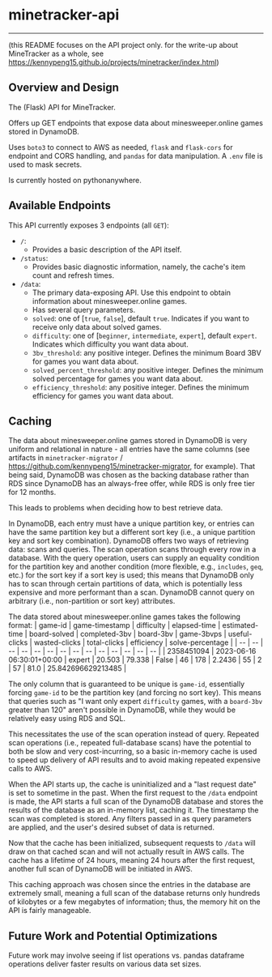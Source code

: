 # minetracker-api
---

(this README focuses on the API project only. for the write-up about MineTracker as a whole, 
see https://kennypeng15.github.io/projects/minetracker/index.html)

## Overview and Design
The (Flask) API for MineTracker.

Offers up GET endpoints that expose data about minesweeper.online games stored in DynamoDB.

Uses `boto3` to connect to AWS as needed, `flask` and `flask-cors` for endpoint and CORS handling, and `pandas` for
data manipulation. A `.env` file is used to mask secrets.

Is currently hosted on pythonanywhere.


## Available Endpoints
This API currently exposes 3 endpoints (all `GET`):
- `/`:
    - Provides a basic description of the API itself.
- `/status`:
    - Provides basic diagnostic information, namely, the cache's item count and refresh times.
- `/data`:
    - The primary data-exposing API. Use this endpoint to obtain information about minesweeper.online games.
    - Has several query parameters.
    - `solved`: one of [`true`, `false`], default `true`. Indicates if you want to receive only data about solved games.
    - `difficulty`: one of [`beginner`, `intermediate`, `expert`], default `expert`. Indicates which difficulty you want data about.
    - `3bv_threshold`: any positive integer. Defines the minimum Board 3BV for games you want data about.
    - `solved_percent_threshold`: any positive integer. Defines the minimum solved percentage for games you want data about.
    - `efficiency_threshold`: any positive integer. Defines the minimum efficiency for games you want data about.


## Caching
The data about minesweeper.online games stored in DynamoDB is very uniform and relational in nature - 
all entries have the same columns (see artifacts in `minetracker-migrator` / https://github.com/kennypeng15/minetracker-migrator, for example).
That being said, DynamoDB was chosen as the backing database rather than RDS since DynamoDB has 
an always-free offer, while RDS is only free tier for 12 months.

This leads to problems when deciding how to best retrieve data.

In DynamoDB, each entry must have a unique partition key, or entries can have the same partition key but a different sort key
(i.e., a unique partition key and sort key combination).
DynamoDB offers two ways of retrieving data: scans and queries. The scan operation scans through every row in a 
database. With the query operation, users can supply an equality condition for the partition key and
another condition (more flexible, e.g., `includes`, `geq`, etc.) for the sort key if a sort key is used; this means 
that DynamoDB only has to scan through certain partitions of data, which is potentially less expensive and more performant
than a scan.
DynamoDB cannot query on arbitrary (i.e., non-partition or sort key) attributes.

The data stored about minesweeper.online games takes the following format:
| game-id | game-timestamp | difficulty | elapsed-time | estimated-time | board-solved | completed-3bv | board-3bv | game-3bvps | useful-clicks | wasted-clicks | total-clicks | efficiency | solve-percentage |
| -- | -- | -- | -- | -- | -- | -- | -- | -- | -- | -- | -- | -- | -- |
| 2358451094 | 2023-06-16 06:30:01+00:00 | expert | 20.503 | 79.338 | False | 46 | 178 | 2.2436 | 55 | 2 | 57 | 81.0 | 25.842696629213485 |

The only column that is guaranteed to be unique is `game-id`, essentially forcing `game-id` to be the partition key (and forcing
no sort key).
This means that queries such as "I want only expert `difficulty` games, with a `board-3bv` greater than 120" aren't possible
in DynamoDB, while they would be relatively easy using RDS and SQL.

This necessitates the use of the scan operation instead of query. Repeated scan operations (i.e., repeated full-database scans)
have the potential to both be slow and very cost-incurring, so a basic in-memory cache is used to speed up
delivery of API results and to avoid making repeated expensive calls to AWS.

When the API starts up, the cache is uninitialized and a "last request date" is set to sometime in the past.
When the first request to the `/data` endpoint is made, the API starts a full scan of the DynamoDB database
and stores the results of the database as an in-memory list, caching it.
The timestamp the scan was completed is stored.
Any filters passed in as query parameters are applied, and the user's desired subset of data is returned.

Now that the cache has been initialized, subsequent requests to `/data` will draw on that cached scan and 
will not actually result in AWS calls.
The cache has a lifetime of 24 hours, meaning 24 hours after the first request, another full scan of DynamoDB will
be initiated in AWS.

This caching approach was chosen since the entries in the database are extremely small, meaning a full scan of the database
returns only hundreds of kilobytes or a few megabytes of information; thus, the memory hit on the API is fairly manageable.

## Future Work and Potential Optimizations
Future work may involve seeing if list operations vs. pandas dataframe operations deliver faster results
on various data set sizes.